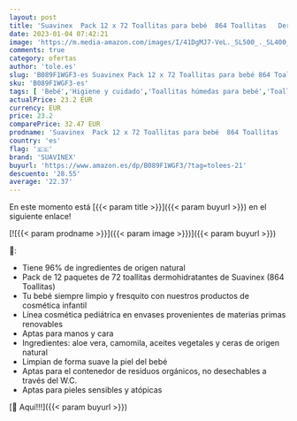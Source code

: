 ```yaml
---
layout: post
title: 'Suavinex  Pack 12 x 72 Toallitas para bebé  864 Toallitas   Dermohidratantes  Toallitas aptas para pieles atópicas  96% ingredientes de origen natural  864 Unidades'
date: 2023-01-04 07:42:21
image: 'https://m.media-amazon.com/images/I/41DgMJ7-VeL._SL500_._SL400_.jpg'
comments: true
category: ofertas
author: 'tole.es'
slug: 'B089F1WGF3-es Suavinex Pack 12 x 72 Toallitas para bebé 864 Toallitas...'
sku: 'B089F1WGF3-es'
tags: [ 'Bebé','Higiene y cuidado','Toallitas húmedas para bebé','Toallitas y accesorios para bebé','bebé','suavinex','🇪🇸', ]
actualPrice: 23.2 EUR
currency: EUR
price: 23.2
comparePrice: 32.47 EUR
prodname: 'Suavinex  Pack 12 x 72 Toallitas para bebé  864 Toallitas   Dermohidratantes  Toallitas aptas para pieles atópicas  96% ingredientes de origen natural  864 Unidades'
country: 'es'
flag: '🇪🇸'
brand: 'SUAVINEX'
buyurl: 'https://www.amazon.es/dp/B089F1WGF3/?tag=tolees-21'
descuento: '28.55'
average: '22.37'
---
```


En este momento está [{{< param title >}}]({{< param buyurl >}}) en el siguiente enlace!

[![{{< param prodname >}}]({{< param image >}})]({{< param buyurl >}})

🔎:

- Tiene 96% de ingredientes de origen natural
- Pack de 12 paquetes de 72 toallitas dermohidratantes de Suavinex (864 Toallitas)
- Tu bebé siempre limpio y fresquito con nuestros productos de cosmética infantil
- Línea cosmética pediátrica en envases provenientes de materias primas renovables
- Aptas para manos y cara
- Ingredientes: aloe vera, camomila, aceites vegetales y ceras de origen natural
- Limpian de forma suave la piel del bebé
- Aptas para el contenedor de residuos orgánicos, no desechables a través del W.C.
- Aptas para pieles sensibles y atópicas

[🛒 Aquí!!!]({{< param buyurl >}})
